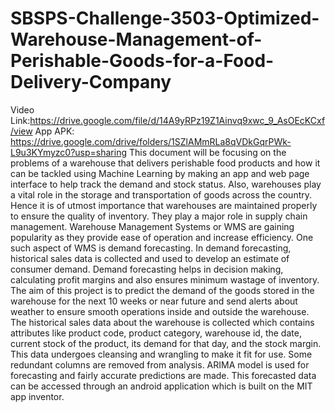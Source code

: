 # SBSPS-Challenge-3503-Optimized-Warehouse-Management-of-Perishable-Goods-for-a-Food-Delivery-Company
Video Link:https://drive.google.com/file/d/14A9yRPz19Z1Ainvq9xwc_9_AsOEcKCxf/view
App APK: https://drive.google.com/drive/folders/1SZlAMmRLa8qVDkGqrPWk-L9u3KYmyzc0?usp=sharing
This document will be focusing on the problems of a warehouse that delivers perishable food products and how it can be tackled using Machine Learning by making an app and web page interface to help track the demand and stock status. Also, warehouses play a vital role in the storage and transportation of goods across the country. Hence it is of utmost importance that warehouses are maintained properly to ensure the quality of inventory. They play a major role in supply chain management. Warehouse Management Systems or WMS are gaining popularity as they provide ease of operation and increase efficiency. One such aspect of WMS is demand forecasting. In demand forecasting, historical sales data is collected and used to develop an estimate of consumer demand. Demand forecasting helps in decision making, calculating profit margins and also ensures minimum wastage of inventory. The aim of this project is to predict the demand of the goods stored in the warehouse for the next 10 weeks or near future and send alerts about weather to ensure
smooth operations inside and outside the warehouse. The historical sales data about the warehouse is collected which contains attributes like product code, product category,
warehouse id, the date, current stock of the product, its demand for that day, and the stock margin. This data undergoes cleansing and wrangling to make it fit for use. Some redundant columns are removed from analysis. ARIMA model is used for forecasting and fairly accurate predictions are made. This forecasted data can be accessed through an android application which is built on the MIT app inventor.

